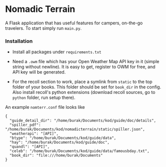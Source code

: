 # Nomadic Terrain

A Flask application that has useful features for campers, on-the-go
travelers. To start simply run `main.py`.

### Installation

- Install all packages under `requirements.txt`

- Need a `.owm` file which has your Open Weather Map API key in it
  (simple string without newline).  It is easy to get, register to OWM
  for free, and API key will be generated.

- For the recoll section to work, place a symlink from `static` to the
  top folder of your books. This folder should be set for `book_dir` in
  the config. Also install recoll's python extensions (download recoll sources,
  go to `python` folder, run setup there).

An example `nomterr.conf` file looks like

```
{
  "guide_detail_dir": "/home/burak/Documents/kod/guide/doc/details",
  "spiller_pdf": "/home/burak/Documents/kod/nomadicterrain/static/spiller.json",
  "weatherapi": "[API]",
  "btype": "/home/burak/Documents/kod/guide/data",
  "hay": "/home/burak/Documents/kod/guide/doc",
  "quandl": "[API]",
  "celeb": "/home/burak/Documents/kod/guide/data/famousbday.txt",
  "book_dir": "file:///home/burak/Documents"
}
```

